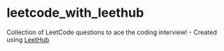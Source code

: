 # leetcode_with_leethub
Collection of LeetCode questions to ace the coding interview! - Created using [LeetHub](https://github.com/QasimWani/LeetHub)
